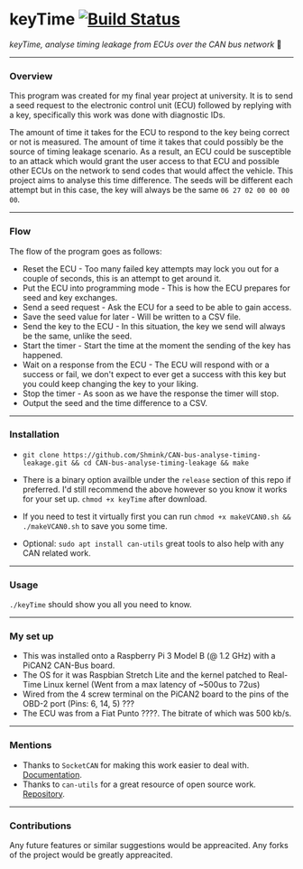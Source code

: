 # keyTime [![Build Status](https://travis-ci.org/Shmink/CAN-bus-analyse-timing-leakage.svg?branch=master)](https://travis-ci.org/Shmink/CAN-bus-analyse-timing-leakage)
*keyTime, analyse timing leakage from ECUs over the CAN bus network* :car:

---

### Overview
This program was created for my final year project at university. It is to send a seed request to the electronic control unit (ECU) followed by replying with a key, specifically this work was done with diagnostic IDs.

The amount of time it takes for the ECU to respond to the key being correct or not is measured. The amount of time it takes that could possibly be the source of timing leakage scenario. As a result, an ECU could be susceptible to an attack which would grant the user access to that ECU and possible other ECUs on the network to send codes that would affect the vehicle. This project aims to analyse this time difference. The seeds will be different each attempt but in this case, the key will always be the same `06 27 02 00 00 00 00`.

---

### Flow
The flow of the program goes as follows:
* Reset the ECU - Too many failed key attempts may lock you out for a couple of seconds, this is an attempt to get around it.
* Put the ECU into programming mode - This is how the ECU prepares for seed and key exchanges.
* Send a seed request - Ask the ECU for a seed to be able to gain access.
* Save the seed value for later - Will be written to a CSV file.
* Send the key to the ECU - In this situation, the key we send will always be the same, unlike the seed.
* Start the timer - Start the time at the moment the sending of the key has happened.
* Wait on a response from the ECU - The ECU will respond with or a success or fail, we don't expect to ever get a success with this key but you could keep changing the key to your liking.
* Stop the timer - As soon as we have the response the timer will stop.
* Output the seed and the time difference to a CSV.

---

### Installation
* `git clone https://github.com/Shmink/CAN-bus-analyse-timing-leakage.git && cd CAN-bus-analyse-timing-leakage && make`

* There is a binary option availble under the `release` section of this repo if preferred. I'd still recommend the above however so you know it works for your set up. `chmod +x keyTime` after download.

* If you need to test it virtually first you can run `chmod +x makeVCAN0.sh && ./makeVCAN0.sh` to save you some time.

* Optional: `sudo apt install can-utils` great tools to also help with any CAN related work.

---

### Usage
`./keyTime` should show you all you need to know.

---

### My set up
* This was installed onto a Raspberry Pi 3 Model B (@ 1.2 GHz) with a PiCAN2 CAN-Bus board.
* The OS for it was Raspbian Stretch Lite and the kernel patched to Real-Time Linux kernel (Went from a max latency of ~500us to 72us)
* Wired from the 4 screw terminal on the PiCAN2 board to the pins of the OBD-2 port (Pins: 6, 14, 5) ???
* The ECU was from a Fiat Punto ????. The bitrate of which was 500 kb/s.

---

### Mentions
* Thanks to `SocketCAN` for making this work easier to deal with. [Documentation](https://www.kernel.org/doc/Documentation/networking/can.txt).
* Thanks to `can-utils` for a great resource of open source work. [Repository](https://github.com/linux-can/can-utils).

---

### Contributions
Any future features or similar suggestions would be appreacited. Any forks of the project would be greatly appreacited.
